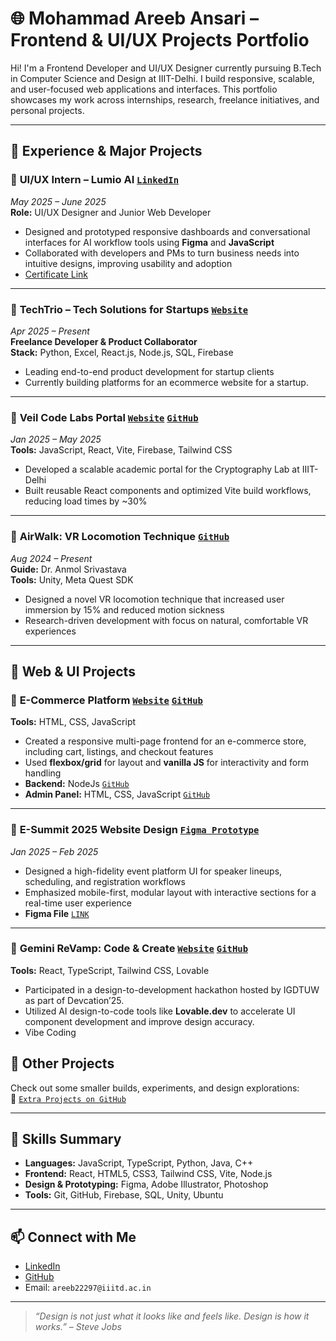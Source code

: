 # 🌐 Mohammad Areeb Ansari – Frontend & UI/UX Projects Portfolio

Hi! I'm a Frontend Developer and UI/UX Designer currently pursuing B.Tech in Computer Science and Design at IIIT-Delhi. I build responsive, scalable, and user-focused web applications and interfaces. This portfolio showcases my work across internships, research, freelance initiatives, and personal projects.

---

## 💼 Experience & Major Projects

### 🔹 **UI/UX Intern – Lumio AI** [`LinkedIn`](https://www.linkedin.com/company/lumio-ai/)  
*May 2025 – June 2025*  
**Role:** UI/UX Designer and Junior Web Developer  
- Designed and prototyped responsive dashboards and conversational interfaces for AI workflow tools using **Figma** and **JavaScript**  
- Collaborated with developers and PMs to turn business needs into intuitive designs, improving usability and adoption  
- [Certificate Link](https://drive.google.com/file/d/1Dhn9LPBt5Guv3aIqe01xhtimPKPcvzNC/view)

---

### 🔹 **TechTrio – Tech Solutions for Startups**  [`Website`](https://techtrio.netlify.app/)  
*Apr 2025 – Present*  
**Freelance Developer & Product Collaborator**  
**Stack:** Python, Excel, React.js, Node.js, SQL, Firebase  
- Leading end-to-end product development for startup clients  
- Currently building platforms for an ecommerce website for a startup.

---

### 🔹 **Veil Code Labs Portal**  [`Website`](https://cryptolab.iiitd.edu.in/)  [`GitHub`](https://github.com/Areeb22297/CryptoPortal)  
*Jan 2025 – May 2025*  
**Tools:** JavaScript, React, Vite, Firebase, Tailwind CSS  
- Developed a scalable academic portal for the Cryptography Lab at IIIT-Delhi  
- Built reusable React components and optimized Vite build workflows, reducing load times by ~30%

---

### 🔹 **AirWalk: VR Locomotion Technique** [`GitHub`](https://github.com/Prince22378/AirWalk-A-Novel-Magical-Locomotion-Technique  )
*Aug 2024 – Present*  
**Guide:** Dr. Anmol Srivastava  
**Tools:** Unity, Meta Quest SDK  
- Designed a novel VR locomotion technique that increased user immersion by 15% and reduced motion sickness  
- Research-driven development with focus on natural, comfortable VR experiences

---

## 🛒 Web & UI Projects

### 🔹 **E-Commerce Platform** [`Website`](https://shopper-e-com-full-stack.netlify.app/) [`GitHub`](https://github.com/Areeb22297/shopper-e-com-Full-Stack)
**Tools:** HTML, CSS, JavaScript  
- Created a responsive multi-page frontend for an e-commerce store, including cart, listings, and checkout features  
- Used **flexbox/grid** for layout and **vanilla JS** for interactivity and form handling
- **Backend:** NodeJs  [`GitHub`](https://github.com/Areeb22297/shopper-e-com-backend)
- **Admin Panel:** HTML, CSS, JavaScript  [`GitHub`](https://github.com/Areeb22297/shopper-e-com-admin)

---

### 🔹 **E-Summit 2025 Website Design** [`Figma Prototype`](#)  
*Jan 2025 – Feb 2025*  
- Designed a high-fidelity event platform UI for speaker lineups, scheduling, and registration workflows  
- Emphasized mobile-first, modular layout with interactive sections for a real-time user experience
- **Figma File** [`LINK`](https://www.figma.com/design/T767a5Eng0LWvLSlXagQAk/iterations?node-id=352-7787&p=f&t=wtC638IEY6g1gqQ9-0)

---

### 🔹 **Gemini ReVamp: Code & Create** [`Website`](https://killer-seven-gemini-revamp-igdtuw.netlify.app/) [`GitHub`](https://github.com/Areeb22297/Gemini-ReVamp-IGDTUW)
**Tools:** React, TypeScript, Tailwind CSS, Lovable 
- Participated in a design-to-development hackathon hosted by IGDTUW as part of Devcation’25.
- Utilized AI design-to-code tools like **Lovable.dev** to accelerate UI component development and improve design accuracy.
- Vibe Coding

## 📁 Other Projects

Check out some smaller builds, experiments, and design explorations:  
📌 [`Extra Projects on GitHub`](https://github.com/Areeb22297?tab=repositories)

---

## 🧠 Skills Summary

- **Languages:** JavaScript, TypeScript, Python, Java, C++  
- **Frontend:** React, HTML5, CSS3, Tailwind CSS, Vite, Node.js  
- **Design & Prototyping:** Figma, Adobe Illustrator, Photoshop  
- **Tools:** Git, GitHub, Firebase, SQL, Unity, Ubuntu  

---

## 📫 Connect with Me

- [LinkedIn](https://www.linkedin.com/in/mohammad-areeb-ansari-04b446318)  
- [GitHub](https://github.com/Areeb22297)  
- Email: `areeb22297@iiitd.ac.in`

---

> *“Design is not just what it looks like and feels like. Design is how it works.” – Steve Jobs*
